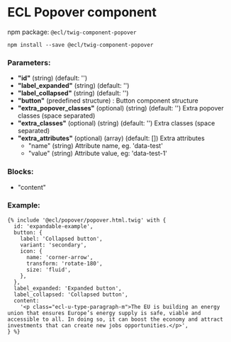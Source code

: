 # ECL Popover component

npm package: `@ecl/twig-component-popover`

```shell
npm install --save @ecl/twig-component-popover
```

### Parameters:

- **"id"** (string) (default: '')
- **"label_expanded"** (string) (default: '')
- **"label_collapsed"** (string) (default: '')
- **"button"** (predefined structure) : Button component structure
- **"extra_popover_classes"** (optional) (string) (default: '') Extra popover classes (space separated)
- **"extra_classes"** (optional) (string) (default: '') Extra classes (space separated)
- **"extra_attributes"** (optional) (array) (default: []) Extra attributes
  - "name" (string) Attribute name, eg. 'data-test'
  - "value" (string) Attribute value, eg: 'data-test-1'

### Blocks:

- "content"

### Example:

<!-- prettier-ignore -->
```twig
{% include '@ecl/popover/popover.html.twig' with { 
  id: 'expandable-example', 
  button: { 
    label: 'Collapsed button', 
    variant: 'secondary', 
    icon: { 
      name: 'corner-arrow', 
      transform: 'rotate-180', 
      size: 'fluid', 
    }, 
  }, 
  label_expanded: 'Expanded button', 
  label_collapsed: 'Collapsed button', 
  content: 
    '<p class="ecl-u-type-paragraph-m">The EU is building an energy union that ensures Europe’s energy supply is safe, viable and accessible to all. In doing so, it can boost the economy and attract investments that can create new jobs opportunities.</p>', 
} %}
```
